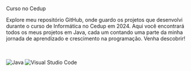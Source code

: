 Curso no Cedup

<p>Explore meu repositório GitHub, onde guardo os projetos que desenvolvi durante o curso de Informática no Cedup em 2024. Aqui você encontrará todos os meus projetos em Java, cada um contando uma parte da minha jornada de aprendizado e crescimento na programação. Venha descobrir!</p>

<br><br>
![Java](https://img.shields.io/badge/java-purple.svg?style=for-the-badge&logo=javalogoColor=%23D0A384)
![Visual Studio Code](https://img.shields.io/badge/Visual%20Studio%20Code-0078d7.svg?style=for-the-badge&logo=visual-studio-code&logoColor=white)
